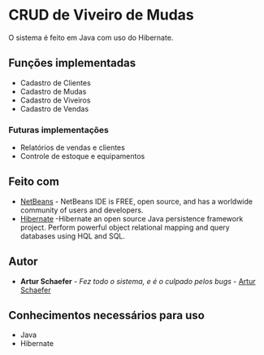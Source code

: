 # CRUD de Viveiro de Mudas 

O sistema é feito em Java com uso do Hibernate.

## Funções implementadas
* Cadastro de Clientes
* Cadastro de Mudas
* Cadastro de Viveiros
* Cadastro de Vendas

### Futuras implementações
* Relatórios de vendas e clientes
* Controle de estoque e equipamentos

## Feito com

* [NetBeans](https://netbeans.org/) - NetBeans IDE is FREE, open source, and has a worldwide community of users and developers.
* [Hibernate](http://hibernate.org/) -Hibernate an open source Java persistence framework project. Perform powerful object relational mapping and query databases using HQL and SQL.

## Autor

* **Artur Schaefer** - *Fez todo o sistema, e é o culpado pelos bugs* - [Artur Schaefer](https://github.com/arturschaefer)

## Conhecimentos necessários para uso

* Java
* Hibernate

